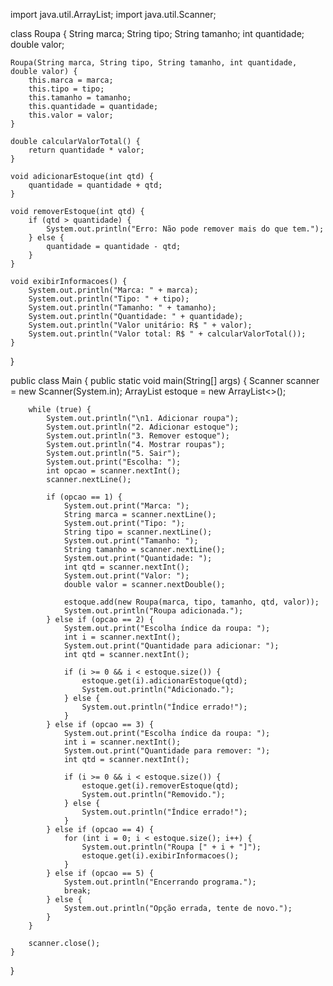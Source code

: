import java.util.ArrayList;
import java.util.Scanner;

class Roupa {
    String marca;
    String tipo;
    String tamanho;
    int quantidade;
    double valor;

    Roupa(String marca, String tipo, String tamanho, int quantidade, double valor) {
        this.marca = marca;
        this.tipo = tipo;
        this.tamanho = tamanho;
        this.quantidade = quantidade;
        this.valor = valor;
    }

    double calcularValorTotal() {
        return quantidade * valor;
    }

    void adicionarEstoque(int qtd) {
        quantidade = quantidade + qtd; 
    }

    void removerEstoque(int qtd) {
        if (qtd > quantidade) {
            System.out.println("Erro: Não pode remover mais do que tem.");
        } else {
            quantidade = quantidade - qtd;
        }
    }

    void exibirInformacoes() {
        System.out.println("Marca: " + marca);
        System.out.println("Tipo: " + tipo);
        System.out.println("Tamanho: " + tamanho);
        System.out.println("Quantidade: " + quantidade);
        System.out.println("Valor unitário: R$ " + valor);
        System.out.println("Valor total: R$ " + calcularValorTotal());
    }
}

public class Main {
    public static void main(String[] args) {
        Scanner scanner = new Scanner(System.in);
        ArrayList<Roupa> estoque = new ArrayList<>();
        
        while (true) {
            System.out.println("\n1. Adicionar roupa");
            System.out.println("2. Adicionar estoque");
            System.out.println("3. Remover estoque");
            System.out.println("4. Mostrar roupas");
            System.out.println("5. Sair");
            System.out.print("Escolha: ");
            int opcao = scanner.nextInt();
            scanner.nextLine(); 

            if (opcao == 1) {
                System.out.print("Marca: ");
                String marca = scanner.nextLine();
                System.out.print("Tipo: ");
                String tipo = scanner.nextLine();
                System.out.print("Tamanho: ");
                String tamanho = scanner.nextLine();
                System.out.print("Quantidade: ");
                int qtd = scanner.nextInt();
                System.out.print("Valor: ");
                double valor = scanner.nextDouble();
                
                estoque.add(new Roupa(marca, tipo, tamanho, qtd, valor));
                System.out.println("Roupa adicionada.");
            } else if (opcao == 2) {
                System.out.print("Escolha índice da roupa: ");
                int i = scanner.nextInt();
                System.out.print("Quantidade para adicionar: ");
                int qtd = scanner.nextInt();
                
                if (i >= 0 && i < estoque.size()) {
                    estoque.get(i).adicionarEstoque(qtd);
                    System.out.println("Adicionado.");
                } else {
                    System.out.println("Índice errado!");
                }
            } else if (opcao == 3) {
                System.out.print("Escolha índice da roupa: ");
                int i = scanner.nextInt();
                System.out.print("Quantidade para remover: ");
                int qtd = scanner.nextInt();
                
                if (i >= 0 && i < estoque.size()) {
                    estoque.get(i).removerEstoque(qtd);
                    System.out.println("Removido.");
                } else {
                    System.out.println("Índice errado!");
                }
            } else if (opcao == 4) {
                for (int i = 0; i < estoque.size(); i++) {
                    System.out.println("Roupa [" + i + "]");
                    estoque.get(i).exibirInformacoes();
                }
            } else if (opcao == 5) {
                System.out.println("Encerrando programa.");
                break;
            } else {
                System.out.println("Opção errada, tente de novo.");
            }
        }
        
        scanner.close();
    }
}
